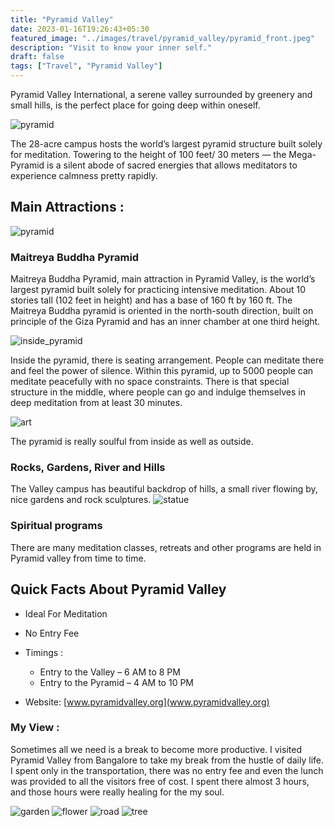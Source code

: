 ```yaml
---
title: "Pyramid Valley"
date: 2023-01-16T19:26:43+05:30
featured_image: "../images/travel/pyramid_valley/pyramid_front.jpeg"
description: "Visit to know your inner self."
draft: false
tags: ["Travel", "Pyramid Valley"]
---
```


Pyramid Valley International, a serene valley surrounded by greenery and small hills, is the perfect place for going deep within oneself.

![pyramid](../images/travel/pyramid_valley/pyramid.jpeg)

The 28-acre campus hosts the world’s largest pyramid structure built solely for meditation. Towering to the height of 100 feet/ 30 meters — the Mega-Pyramid is a silent abode of sacred energies that allows meditators to experience calmness pretty rapidly.


## Main Attractions :

![pyramid](../images/travel/pyramid_valley/infront_pyramid.jpeg)

### Maitreya Buddha Pyramid

Maitreya Buddha Pyramid, main attraction in Pyramid Valley, is the world’s largest pyramid built solely for practicing intensive meditation. About 10 stories tall (102 feet in height) and has a base of 160 ft by 160 ft. The Maitreya Buddha pyramid is oriented in the north-south direction, built on principle of the Giza Pyramid and has an inner chamber at one third height.

![inside_pyramid](../images/travel/pyramid_valley/inside.jpeg)

Inside the pyramid, there is seating arrangement. People can meditate there and feel the power of silence. Within this pyramid, up to 5000 people can meditate peacefully with no space constraints. There is that special structure in the middle, where people can go and indulge themselves in deep meditation from at least 30 minutes.

![art](../images/travel/pyramid_valley/art.jpeg)

The pyramid is really soulful from inside as well as outside.

### Rocks, Gardens, River and Hills

The Valley campus has beautiful backdrop of hills, a small river flowing by, nice gardens and rock sculptures.
![statue](../images/travel/pyramid_valley/statue.jpeg)

### Spiritual programs

There are many meditation classes, retreats and other programs are held in Pyramid valley from time to time.


## Quick Facts About Pyramid Valley

- Ideal For Meditation
- No Entry Fee
- Timings :
    - Entry to the Valley – 6 AM to 8 PM
    - Entry to the Pyramid – 4 AM to 10 PM

- Website: [www.pyramidvalley.org](www.pyramidvalley.org)


### My View :

Sometimes all we need is a break to become more productive. I visited Pyramid Valley from Bangalore to take my break from the hustle of daily life. I spent only in the transportation, there was no entry fee and even the lunch was provided to all the visitors free of cost. I spent there almost 3 hours, and those hours were really healing for the my soul.

![garden](../images/travel/pyramid_valley/garden.jpeg)
![flower](../images/travel/pyramid_valley/flower.jpeg)
![road](../images/travel/pyramid_valley/road.jpeg)
![tree](../images/travel/pyramid_valley/tree.jpeg)
